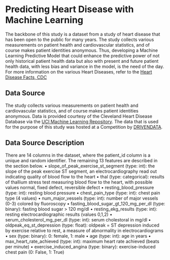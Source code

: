 # Predicting Heart Disease with Machine Learning
The backbone of this study is a dataset from a study of heart disease that has been open to the public for many years. The study collects various measurements on patient health and cardiovascular statistics, and of course makes patient identities anonymous. Thus, developing a Machine Learning Predictive Model that could enhance the predictive power of not only historical patient health data but also with present and future patient health data, with less bias and variance in the model, is the need of the day. For more information on the various Heart Diseases, refer to the [Heart Disease Facts, CDC](https://www.cdc.gov/heartdisease/facts.htm#:~:text=Coronary%20Artery%20Disease,killing%20365%2C914%20people%20in%202017.&text=About%2018.2%20million%20adults%20age,have%20CAD%20(about%206.7%25).&text=About%202%20in%2010%20deaths,less%20than%2065%20years%20old.)

## Data Source
The study collects various measurements on patient health and cardiovascular statistics, and of course makes patient identities anonymous. Data is provided courtesy of the Cleveland Heart Disease Database via the [UCI Machine Learning Repository](http://archive.ics.uci.edu/ml/datasets/statlog+(heart)). 
The data that is used for the purpose of this study was hosted at a Competition by [DRIVENDATA](https://www.drivendata.org/competitions/54/machine-learning-with-a-heart/). 

## Data Source Description
There are 14 columns in the dataset, where the patient_id column is a unique and random identifier. The remaining 13 features are described in the section below.
•	slope_of_peak_exercise_st_segment (type: int): the slope of the peak exercise ST segment, an electrocardiography read out indicating quality of blood flow to the heart
•	thal (type: categorical): results of thallium stress test measuring blood flow to the heart, with possible values normal, fixed defect, reversible defect 
•	resting_blood_pressure (type: int): resting blood pressure
•	chest_pain_type (type: int): chest pain type (4 values)
•	num_major_vessels (type: int): number of major vessels (0-3) colored by fluoroscopy
•	fasting_blood_sugar_gt_120_mg_per_dl (type: binary): fasting blood sugar > 120 mg/dl
•	resting_ekg_results (type: int): resting electrocardiographic results (values 0,1,2)
•	serum_cholesterol_mg_per_dl (type: int): serum cholestoral in mg/dl
•	oldpeak_eq_st_depression (type: float): oldpeak = ST depression induced by exercise relative to rest, a measure of abnormality in electrocardiograms
•	sex (type: binary): 0: female, 1: male
•	age (type: int): age in years
•	max_heart_rate_achieved (type: int): maximum heart rate achieved (beats per minute)
•	exercise_induced_angina (type: binary): exercise-induced chest pain (0: False, 1: True)

